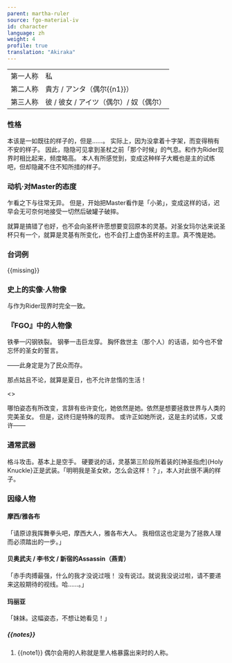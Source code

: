 ```yaml
---
parent: martha-ruler
source: fgo-material-iv
id: character
language: zh
weight: 4
profile: true
translation: "Akiraka"
---
```


<table>
  <tr><td>第一人称</td><td>私</td></tr>
  <tr><td>第二人称</td><td>貴方 / アンタ（偶尔{{n1}}）</td></tr>
  <tr><td>第三人称</td><td>彼 / 彼女 / アイツ（偶尔）/ 奴（偶尔）</td></tr>
</table>

### 性格

本该是一如既往的样子的，但是……。
实际上，因为没拿着十字架，而变得稍有不安的样子。
因此，隐隐可见拿到圣杖之前「那个时候」的气息。和作为Rider现界时相比起来，频度略高。
本人有所感觉到，变成这种样子大概也是主的试练吧，但却隐藏不住不知所措的样子。

### 动机·对Master的态度

乍看之下与往常无异。
但是，开始把Master看作是「小弟」，变成这样的话，迟早会无可奈何地接受一切然后破罐子破摔。

就算是搞错了也好，也不会向圣杯许愿想要变回原本的灵基。对圣女玛尔达来说圣杯只有一个，就算是灵基有所变化，也不会打上虚伪圣杯的主意。真不愧是她。

### 台词例

{{missing}}

### 史上的实像·人物像

与作为Rider现界时完全一致。

### 『FGO』中的人物像

铁拳一闪钢铁裂。
钢拳一击巨龙穿。
胸怀救世主（那个人）的话语，如今也不曾忘怀的圣女的誓言。

——此身定是为了民众而存。

那点姑且不论，就算是夏日，也不允许怠惰的生活！

<>

哪怕姿态有所改变，言辞有些许变化，她依然是她。依然是想要拯救世界与人类的完美圣女。
但是，这终归是特殊的现界。
或许正如她所说，这是主的试练，又或许——

### 通常武器

格斗攻击。基本上是空手。
硬要说的话，灵基第三阶段所着装的[神圣指虎]{Holy Knuckle}正是武装。「明明我是圣女欸，怎么会这样！？」，本人对此很不满的样子。

### 因缘人物

#### 摩西/雅各布

「请原谅我挥舞拳头吧，摩西大人，雅各布大人。
我相信这也定是为了拯救人理而必须踏出的一步。」

#### 贝奥武夫 / 李书文 / 新宿的Assassin（燕青）

「赤手肉搏最强，什么的我才没说过哦！
没有说过。就说我没说过啦，请不要递来这般期待的视线。哈……。」

#### 玛丽亚

「妹妹。这幅姿态，不想让她看见！」

##### {{notes}}

1. {{note1}} 偶尔会用的人称就是里人格暴露出来时的人称。
